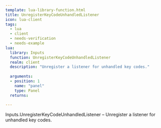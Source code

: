 ```yaml
---
template: lua-library-function.html
title: UnregisterKeyCodeUnhandledListener
icon: lua-client
tags:
  - lua
  - client
  - needs-verification
  - needs-example
lua:
  library: Inputs
  function: UnregisterKeyCodeUnhandledListener
  realm: client
  description: "Unregister a listener for unhandled key codes."
  
  arguments:
  - position: 1
    name: "panel"
    type: Panel
  returns:
    
---
```


<div class="lua__search__keywords">
Inputs.UnregisterKeyCodeUnhandledListener &#x2013; Unregister a listener for unhandled key codes.
</div>
